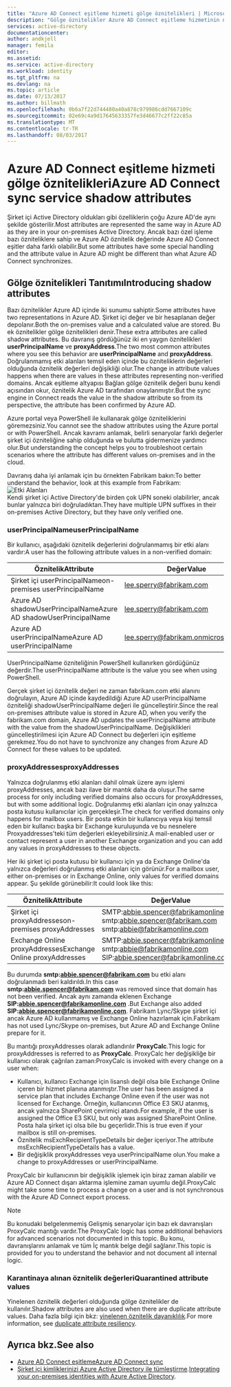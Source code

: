 ```yaml
---
title: "Azure AD Connect eşitleme hizmeti gölge öznitelikleri | Microsoft Docs"
description: "Gölge öznitelikler Azure AD Connect eşitleme hizmetinin nasıl çalıştığı açıklanmaktadır."
services: active-directory
documentationcenter: 
author: andkjell
manager: femila
editor: 
ms.assetid: 
ms.service: active-directory
ms.workload: identity
ms.tgt_pltfrm: na
ms.devlang: na
ms.topic: article
ms.date: 07/13/2017
ms.author: billmath
ms.openlocfilehash: 0b6a7f22d744480a40a878c979986cdd7667109c
ms.sourcegitcommit: 02e69c4a9d17645633357fe3d46677c2ff22c85a
ms.translationtype: MT
ms.contentlocale: tr-TR
ms.lasthandoff: 08/03/2017
---
```

# <a name="azure-ad-connect-sync-service-shadow-attributes"></a><span data-ttu-id="23a5b-103">Azure AD Connect eşitleme hizmeti gölge öznitelikleri</span><span class="sxs-lookup"><span data-stu-id="23a5b-103">Azure AD Connect sync service shadow attributes</span></span>
<span data-ttu-id="23a5b-104">Şirket içi Active Directory oldukları gibi özelliklerin çoğu Azure AD'de aynı şekilde gösterilir.</span><span class="sxs-lookup"><span data-stu-id="23a5b-104">Most attributes are represented the same way in Azure AD as they are in your on-premises Active Directory.</span></span> <span data-ttu-id="23a5b-105">Ancak bazı özel işleme bazı özniteliklere sahip ve Azure AD öznitelik değerinde Azure AD Connect eşitler daha farklı olabilir.</span><span class="sxs-lookup"><span data-stu-id="23a5b-105">But some attributes have some special handling and the attribute value in Azure AD might be different than what Azure AD Connect synchronizes.</span></span>

## <a name="introducing-shadow-attributes"></a><span data-ttu-id="23a5b-106">Gölge öznitelikleri Tanıtımı</span><span class="sxs-lookup"><span data-stu-id="23a5b-106">Introducing shadow attributes</span></span>
<span data-ttu-id="23a5b-107">Bazı öznitelikler Azure AD içinde iki sunumu sahiptir.</span><span class="sxs-lookup"><span data-stu-id="23a5b-107">Some attributes have two representations in Azure AD.</span></span> <span data-ttu-id="23a5b-108">Şirket içi değer ve bir hesaplanan değer depolanır.</span><span class="sxs-lookup"><span data-stu-id="23a5b-108">Both the on-premises value and a calculated value are stored.</span></span> <span data-ttu-id="23a5b-109">Bu ek öznitelikler gölge öznitelikleri denir.</span><span class="sxs-lookup"><span data-stu-id="23a5b-109">These extra attributes are called shadow attributes.</span></span> <span data-ttu-id="23a5b-110">Bu davranış gördüğünüz iki en yaygın öznitelikleri **userPrincipalName** ve **proxyAddress**.</span><span class="sxs-lookup"><span data-stu-id="23a5b-110">The two most common attributes where you see this behavior are **userPrincipalName** and **proxyAddress**.</span></span> <span data-ttu-id="23a5b-111">Doğrulanmamış etki alanları temsil eden içinde bu özniteliklerin değerleri olduğunda öznitelik değerleri değişikliği olur.</span><span class="sxs-lookup"><span data-stu-id="23a5b-111">The change in attribute values happens when there are values in these attributes representing non-verified domains.</span></span> <span data-ttu-id="23a5b-112">Ancak eşitleme altyapısı Bağlan gölge öznitelik değeri bunu kendi açısından okur, öznitelik Azure AD tarafından onaylanmıştır.</span><span class="sxs-lookup"><span data-stu-id="23a5b-112">But the sync engine in Connect reads the value in the shadow attribute so from its perspective, the attribute has been confirmed by Azure AD.</span></span>

<span data-ttu-id="23a5b-113">Azure portal veya PowerShell ile kullanarak gölge özniteliklerini göremezsiniz.</span><span class="sxs-lookup"><span data-stu-id="23a5b-113">You cannot see the shadow attributes using the Azure portal or with PowerShell.</span></span> <span data-ttu-id="23a5b-114">Ancak kavramı anlamak, belirli senaryolar farklı değerler şirket içi özniteliğine sahip olduğunda ve bulutta gidermenize yardımcı olur.</span><span class="sxs-lookup"><span data-stu-id="23a5b-114">But understanding the concept helps you to troubleshoot certain scenarios where the attribute has different values on-premises and in the cloud.</span></span>

<span data-ttu-id="23a5b-115">Davranış daha iyi anlamak için bu örnekten Fabrikam bakın:</span><span class="sxs-lookup"><span data-stu-id="23a5b-115">To better understand the behavior, look at this example from Fabrikam:</span></span>  
![Etki Alanları](./media/active-directory-aadconnectsyncservice-shadow-attributes/domains.png)  
<span data-ttu-id="23a5b-117">Kendi şirket içi Active Directory'de birden çok UPN soneki olabilirler, ancak bunlar yalnızca biri doğruladıktan.</span><span class="sxs-lookup"><span data-stu-id="23a5b-117">They have multiple UPN suffixes in their on-premises Active Directory, but they have only verified one.</span></span>

### <a name="userprincipalname"></a><span data-ttu-id="23a5b-118">userPrincipalName</span><span class="sxs-lookup"><span data-stu-id="23a5b-118">userPrincipalName</span></span>
<span data-ttu-id="23a5b-119">Bir kullanıcı, aşağıdaki öznitelik değerlerini doğrulanmamış bir etki alanı vardır:</span><span class="sxs-lookup"><span data-stu-id="23a5b-119">A user has the following attribute values in a non-verified domain:</span></span>

| <span data-ttu-id="23a5b-120">Öznitelik</span><span class="sxs-lookup"><span data-stu-id="23a5b-120">Attribute</span></span> | <span data-ttu-id="23a5b-121">Değer</span><span class="sxs-lookup"><span data-stu-id="23a5b-121">Value</span></span> |
| --- | --- |
| <span data-ttu-id="23a5b-122">Şirket içi userPrincipalName</span><span class="sxs-lookup"><span data-stu-id="23a5b-122">on-premises userPrincipalName</span></span> | lee.sperry@fabrikam.com |
| <span data-ttu-id="23a5b-123">Azure AD shadowUserPrincipalName</span><span class="sxs-lookup"><span data-stu-id="23a5b-123">Azure AD shadowUserPrincipalName</span></span> | lee.sperry@fabrikam.com |
| <span data-ttu-id="23a5b-124">Azure AD userPrincipalName</span><span class="sxs-lookup"><span data-stu-id="23a5b-124">Azure AD userPrincipalName</span></span> | lee.sperry@fabrikam.onmicrosoft.com |

<span data-ttu-id="23a5b-125">UserPrincipalName özniteliğinin PowerShell kullanırken gördüğünüz değerdir.</span><span class="sxs-lookup"><span data-stu-id="23a5b-125">The userPrincipalName attribute is the value you see when using PowerShell.</span></span>

<span data-ttu-id="23a5b-126">Gerçek şirket içi öznitelik değeri ne zaman fabrikam.com etki alanını doğrulayın, Azure AD içinde kaydedildiği Azure AD userPrincipalName özniteliği shadowUserPrincipalName değeri ile güncelleştirir.</span><span class="sxs-lookup"><span data-stu-id="23a5b-126">Since the real on-premises attribute value is stored in Azure AD, when you verify the fabrikam.com domain, Azure AD updates the userPrincipalName attribute with the value from the shadowUserPrincipalName.</span></span> <span data-ttu-id="23a5b-127">Değişiklikleri güncelleştirilmesi için Azure AD Connect bu değerleri için eşitleme gerekmez.</span><span class="sxs-lookup"><span data-stu-id="23a5b-127">You do not have to synchronize any changes from Azure AD Connect for these values to be updated.</span></span>

### <a name="proxyaddresses"></a><span data-ttu-id="23a5b-128">proxyAddresses</span><span class="sxs-lookup"><span data-stu-id="23a5b-128">proxyAddresses</span></span>
<span data-ttu-id="23a5b-129">Yalnızca doğrulanmış etki alanları dahil olmak üzere aynı işlemi proxyAddresses, ancak bazı ilave bir mantık daha da oluşur.</span><span class="sxs-lookup"><span data-stu-id="23a5b-129">The same process for only including verified domains also occurs for proxyAddresses, but with some additional logic.</span></span> <span data-ttu-id="23a5b-130">Doğrulanmış etki alanları için onay yalnızca posta kutusu kullanıcılar için gerçekleşir.</span><span class="sxs-lookup"><span data-stu-id="23a5b-130">The check for verified domains only happens for mailbox users.</span></span> <span data-ttu-id="23a5b-131">Bir posta etkin bir kullanıcıya veya kişi temsil eden bir kullanıcı başka bir Exchange kuruluşunda ve bu nesnelere Proxyaddresses'teki tüm değerleri ekleyebilirsiniz.</span><span class="sxs-lookup"><span data-stu-id="23a5b-131">A mail-enabled user or contact represent a user in another Exchange organization and you can add any values in proxyAddresses to these objects.</span></span>

<span data-ttu-id="23a5b-132">Her iki şirket içi posta kutusu bir kullanıcı için ya da Exchange Online'da yalnızca değerleri doğrulanmış etki alanları için görünür.</span><span class="sxs-lookup"><span data-stu-id="23a5b-132">For a mailbox user, either on-premises or in Exchange Online, only values for verified domains appear.</span></span> <span data-ttu-id="23a5b-133">Şu şekilde görünebilir:</span><span class="sxs-lookup"><span data-stu-id="23a5b-133">It could look like this:</span></span>

| <span data-ttu-id="23a5b-134">Öznitelik</span><span class="sxs-lookup"><span data-stu-id="23a5b-134">Attribute</span></span> | <span data-ttu-id="23a5b-135">Değer</span><span class="sxs-lookup"><span data-stu-id="23a5b-135">Value</span></span> |
| --- | --- |
| <span data-ttu-id="23a5b-136">Şirket içi proxyAddresses</span><span class="sxs-lookup"><span data-stu-id="23a5b-136">on-premises proxyAddresses</span></span> | SMTP:abbie.spencer@fabrikamonline.com</br>smtp:abbie.spencer@fabrikam.com</br>smtp:abbie@fabrikamonline.com |
| <span data-ttu-id="23a5b-137">Exchange Online proxyAddresses</span><span class="sxs-lookup"><span data-stu-id="23a5b-137">Exchange Online proxyAddresses</span></span> | SMTP:abbie.spencer@fabrikamonline.com</br>smtp:abbie@fabrikamonline.com</br>SIP:abbie.spencer@fabrikamonline.com |

<span data-ttu-id="23a5b-138">Bu durumda  **smtp:abbie.spencer@fabrikam.com**  bu etki alanı doğrulanmadı beri kaldırıldı.</span><span class="sxs-lookup"><span data-stu-id="23a5b-138">In this case **smtp:abbie.spencer@fabrikam.com** was removed since that domain has not been verified.</span></span> <span data-ttu-id="23a5b-139">Ancak aynı zamanda eklenen Exchange  **SIP:abbie.spencer@fabrikamonline.com** .</span><span class="sxs-lookup"><span data-stu-id="23a5b-139">But Exchange also added **SIP:abbie.spencer@fabrikamonline.com**.</span></span> <span data-ttu-id="23a5b-140">Fabrikam Lync/Skype şirket içi ancak Azure AD kullanmamış ve Exchange Online hazırlamak için.</span><span class="sxs-lookup"><span data-stu-id="23a5b-140">Fabrikam has not used Lync/Skype on-premises, but Azure AD and Exchange Online prepare for it.</span></span>

<span data-ttu-id="23a5b-141">Bu mantığı proxyAddresses olarak adlandırılır **ProxyCalc**.</span><span class="sxs-lookup"><span data-stu-id="23a5b-141">This logic for proxyAddresses is referred to as **ProxyCalc**.</span></span> <span data-ttu-id="23a5b-142">ProxyCalc her değişikliğe bir kullanıcı olarak çağrılan zaman:</span><span class="sxs-lookup"><span data-stu-id="23a5b-142">ProxyCalc is invoked with every change on a user when:</span></span>

- <span data-ttu-id="23a5b-143">Kullanıcı, kullanıcı Exchange için lisanslı değil olsa bile Exchange Online içeren bir hizmet planına atanmıştır.</span><span class="sxs-lookup"><span data-stu-id="23a5b-143">The user has been assigned a service plan that includes Exchange Online even if the user was not licensed for Exchange.</span></span> <span data-ttu-id="23a5b-144">Örneğin, kullanıcının Office E3 SKU atanmış, ancak yalnızca SharePoint çevrimiçi atandı.</span><span class="sxs-lookup"><span data-stu-id="23a5b-144">For example, if the user is assigned the Office E3 SKU, but only was assigned SharePoint Online.</span></span> <span data-ttu-id="23a5b-145">Posta hala şirket içi olsa bile bu geçerlidir.</span><span class="sxs-lookup"><span data-stu-id="23a5b-145">This is true even if your mailbox is still on-premises.</span></span>
- <span data-ttu-id="23a5b-146">Öznitelik msExchRecipientTypeDetails bir değer içeriyor.</span><span class="sxs-lookup"><span data-stu-id="23a5b-146">The attribute msExchRecipientTypeDetails has a value.</span></span>
- <span data-ttu-id="23a5b-147">Bir değişiklik proxyAddresses veya userPrincipalName olun.</span><span class="sxs-lookup"><span data-stu-id="23a5b-147">You make a change to proxyAddresses or userPrincipalName.</span></span>

<span data-ttu-id="23a5b-148">ProxyCalc bir kullanıcının bir değişiklik işlemek için biraz zaman alabilir ve Azure AD Connect dışarı aktarma işlemine zaman uyumlu değil.</span><span class="sxs-lookup"><span data-stu-id="23a5b-148">ProxyCalc might take some time to process a change on a user and is not synchronous with the Azure AD Connect export process.</span></span>

> [!NOTE]
> <span data-ttu-id="23a5b-149">Bu konudaki belgelenmemiş Gelişmiş senaryolar için bazı ek davranışları ProxyCalc mantığı vardır.</span><span class="sxs-lookup"><span data-stu-id="23a5b-149">The ProxyCalc logic has some additional behaviors for advanced scenarios not documented in this topic.</span></span> <span data-ttu-id="23a5b-150">Bu konu, davranışlarını anlamak ve tüm İç mantık belge değil sağlanır.</span><span class="sxs-lookup"><span data-stu-id="23a5b-150">This topic is provided for you to understand the behavior and not document all internal logic.</span></span>

### <a name="quarantined-attribute-values"></a><span data-ttu-id="23a5b-151">Karantinaya alınan öznitelik değerleri</span><span class="sxs-lookup"><span data-stu-id="23a5b-151">Quarantined attribute values</span></span>
<span data-ttu-id="23a5b-152">Yinelenen öznitelik değerleri olduğunda gölge öznitelikler de kullanılır.</span><span class="sxs-lookup"><span data-stu-id="23a5b-152">Shadow attributes are also used when there are duplicate attribute values.</span></span> <span data-ttu-id="23a5b-153">Daha fazla bilgi için bkz: [yinelenen öznitelik dayanıklılık](active-directory-aadconnectsyncservice-duplicate-attribute-resiliency.md).</span><span class="sxs-lookup"><span data-stu-id="23a5b-153">For more information, see [duplicate attribute resiliency](active-directory-aadconnectsyncservice-duplicate-attribute-resiliency.md).</span></span>

## <a name="see-also"></a><span data-ttu-id="23a5b-154">Ayrıca bkz.</span><span class="sxs-lookup"><span data-stu-id="23a5b-154">See also</span></span>
* [<span data-ttu-id="23a5b-155">Azure AD Connect eşitleme</span><span class="sxs-lookup"><span data-stu-id="23a5b-155">Azure AD Connect sync</span></span>](active-directory-aadconnectsync-whatis.md)
* <span data-ttu-id="23a5b-156">[Şirket içi kimliklerinizi Azure Active Directory ile tümleştirme](active-directory-aadconnect.md).</span><span class="sxs-lookup"><span data-stu-id="23a5b-156">[Integrating your on-premises identities with Azure Active Directory](active-directory-aadconnect.md).</span></span>
